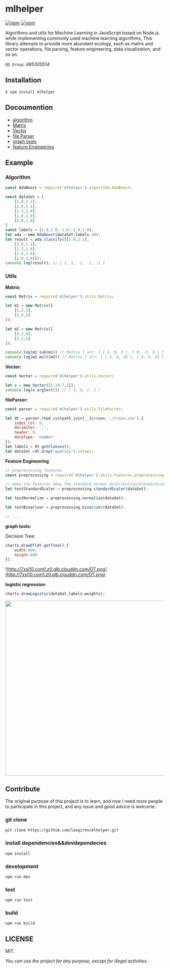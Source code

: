 # mlhelper
[![npm](https://img.shields.io/npm/v/mlhelper.svg?style=flat-square)](https://github.com/laoqiren/mlhelper)
[![npm](https://img.shields.io/npm/l/mlhelper.svg?style=flat-square)](https://github.com/laoqiren/mlhelper)

Algorithms and utils for Machine Learning in JavaScript based on Node.js. while implementing commonly used machine learning algorithms, This library attempts to provide more abundant ecology, such as matrix and vector operations, file parsing, feature engineering, data visualization, and so on.

*`QQ Group`: 485305514*
## Installation
```
$ npm install mlhelper
```

## Docoumention

* [algorithm](docs/algorithm.md)
* [Matrix](docs/Matrix.md)
* [Vector](docs/Vector.md)
* [file Parser](docs/fileParser.md)
* [graph tools](docs/graph.md)
* [feature Engineering](docs/features.md)

## Example

### Algorithm

```js
const AdaBoost = require('mlhelper').algorithm.AdaBoost;

const dataSet = [
    [1.0,2.1],
    [2.0,1.1],
    [1.3,1.0],
    [1.0,1.0],
    [2.0,1.0]
]
const labels = [1.0,1.0,-1.0,-1.0,1.0];
let ada = new AdaBoost(dataSet,labels,40);
let result = ada.classify([[1.0,2.1],
    [2.0,1.1],
    [1.3,1.0],
    [1.0,1.0],
    [2.0,1.0]]);
console.log(result); // [ 1, 1, -1, -1, -1 ]
```

### Utils

**Matrix:**
```js
const Matrix = require('mlhelper').utils.Matrix;

let m1 = new Matrix([
    [1,2,3],
    [3,4,5]
]);

let m2 = new Matrix([
    [2,2,6],
    [3,1,5]
]);

console.log(m2.sub(m1)) // Matrix { arr: [ [ 1, 0, 3 ], [ 0, -3, 0 ] ] }
console.log(m1.mult(m2)) // Matrix { arr: [ [ 2, 4, 18 ], [ 9, 4, 25 ] ] }
```

**Vector:**
```js
const Vector = require('mlhelper').utils.Vector;

let v = new Vector([5,10,7,1]);
console.log(v.argSort()) // [ 3, 0, 2, 1 ]
```

**fileParser:**
```js
const parser = require('mlhelper').utils.fileParser;

let dt = parser.read_csv(path.join(__dirname,'./train.csv'),{
    index_col: 0,
    delimiter: ',',
    header: 0,
    dataType: 'number'
});
let labels = dt.getClasses();
let dataSet =dt.drop('quality').values;
```

**Feature Engineering**
```js
// preprocessing features
const preprocessing = require('mlhelper').utils.features.preprocessing;

// make the features obey the standard normal distribution(Standardization)
let testStandardScaler = preprocessing.standardScaler(dataSet);

let testNormalize = preprocessing.normalize(dataSet);

let testBinarizer = preprocessing.binarizer(dataSet);

// ...
```

**graph tools:**

Decision Tree:
```js
charts.drawDT(dt.getTree(),{
    width:600,
    height:400
});
```
![http://7xsi10.com1.z0.glb.clouddn.com/DT.png](http://7xsi10.com1.z0.glb.clouddn.com/DT.png)

**logistic regression**
```js
charts.drawLogistic(dataSet,labels,weights);
```
<img src="http://7xsi10.com1.z0.glb.clouddn.com/logistic2.png" width="550px"/>


## Contribute

The original purpose of this project is to learn, and now I need more people to participate in this project, and any issue and good advice is welcome.
### git clone 
```
git clone https://github.com/laoqiren/mlhelper.git
```
### install dependencies&&devdependecies
```
npm install
```

### development
```
npm run dev
```

### test
```
npm run test
```

### build
```
npm run build
```
## LICENSE
MIT.

*You can use the project for any purpose, except for illegal activities.*